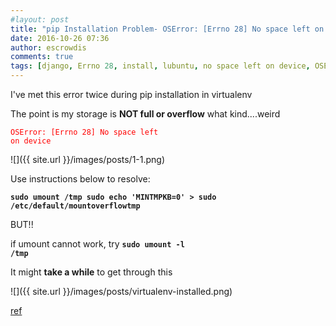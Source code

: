 ```yaml
---
#layout: post
title: "pip Installation Problem- OSError: [Errno 28] No space left on device on [virtualenv]"
date: 2016-10-26 07:36
author: escrowdis
comments: true
tags: [django, Errno 28, install, lubuntu, no space left on device, OSError, pip, python, Tech issues]
---
```

I've met this error twice during pip installation in virtualenv

The point is my storage is <strong>NOT full or overflow</strong> what kind....weird

<span style="color: #ff0000;"><code>OSError: [Errno 28] No space left on device</code></span>

![]({{ site.url }}/images/posts/1-1.png)

Use instructions below to resolve:
<p class="lang-py prettyprint prettyprinted"><strong><code><span class="pln">sudo umount </span><span class="pun">/</span><span class="pln">tmp sudo echo </span><span class="str">'MINTMPKB=0'</span> <span class="pun">&gt;</span><span class="pln"> sudo </span><span class="pun">/</span><span class="pln">etc</span><span class="pun">/</span><span class="pln">default</span><span class="pun">/</span><span class="pln">mountoverflowtmp </span></code></strong></p>
BUT!!

if umount cannot work, try <strong><code>sudo umount -l /tmp</code></strong>

It might <strong>take a while</strong> to get through this

![]({{ site.url }}/images/posts/virtualenv-installed.png)

[ref](http://stackoverflow.com/questions/28590344/ioerror-no-space-left-on-device-which-device)
